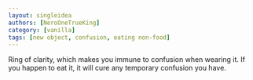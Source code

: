 ```yaml
---
layout: singleidea
authors: [NeroOneTrueKing]
category: [vanilla]
tags: [new object, confusion, eating non-food]
---
```

Ring of clarity, which makes you immune to confusion when wearing it. If you
happen to eat it, it will cure any temporary confusion you have.
